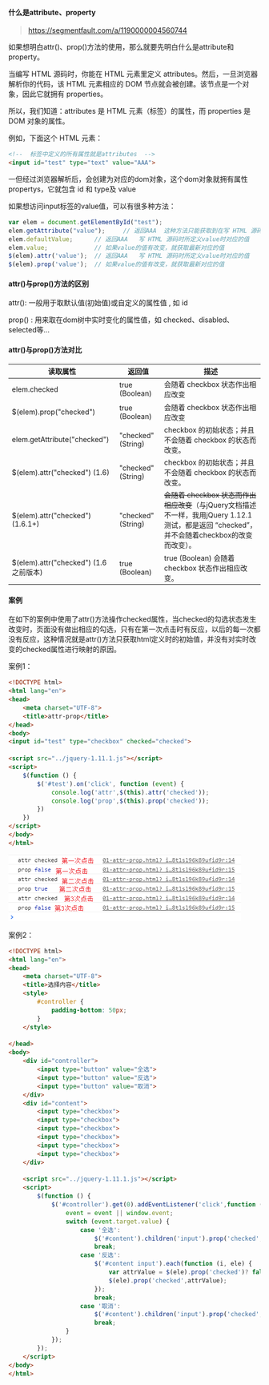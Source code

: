 #### 什么是attribute、property

> https://segmentfault.com/a/1190000004560744

如果想明白attr()、prop()方法的使用，那么就要先明白什么是attribute和property。

当编写 HTML 源码时，你能在 HTML 元素里定义 attributes。然后，一旦浏览器解析你的代码，该 HTML 元素相应的 DOM 节点就会被创建。该节点是一个对象，因此它就拥有 properties。

所以，我们知道：attributes 是 HTML 元素（标签）的属性，而 properties 是 DOM 对象的属性。

例如，下面这个 HTML 元素：

```html
<!--  标签中定义的所有属性就是attributes  -->
<input id="test" type="text" value="AAA">
```

一但经过浏览器解析后，会创建为对应的dom对象，这个dom对象就拥有属性propertys，它就包含 id 和 type及 value

如果想访问input标签的value值，可以有很多种方法：

```javascript
var elem = document.getElementById("test");
elem.getAttribute("value");		// 返回AAA  这种方法只能获取到在写 HTML 源码时所定义value时对应的值
elem.defaultValue;		// 返回AAA   写 HTML 源码时所定义value时对应的值
elem.value;				// 如果value的值有改变，就获取最新对应的值
$(elem).attr('value');	// 返回AAA   写 HTML 源码时所定义value时对应的值
$(elem).prop('value');	// 如果value的值有改变，就获取最新对应的值
```





#### attr()与prop()方法的区别

attr(): 一般用于取默认值(初始值)或自定义的属性值 , 如 id

prop() : 用来取在dom树中实时变化的属性值，如 checked、disabled、selected等...



#### attr()与prop()方法对比

| 读取属性                              | 返回值             | 描述                                                         |
| ------------------------------------- | ------------------ | ------------------------------------------------------------ |
| elem.checked                          | true (Boolean)     | 会随着 checkbox 状态作出相应改变                             |
| $(elem).prop("checked")               | true (Boolean)     | 会随着 checkbox 状态作出相应改变                             |
| elem.getAttribute("checked")          | "checked" (String) | checkbox 的初始状态；并且不会随着 checkbox 的状态而改变。    |
| $(elem).attr("checked") (1.6)         | "checked" (String) | checkbox 的初始状态；并且不会随着 checkbox 的状态而改变。    |
| $(elem).attr("checked") (1.6.1+)      | "checked" (String) | ~~会随着 checkbox 状态而作出相应改变~~（与jQuery文档描述不一样，我用jQuery 1.12.1 测试，都是返回 “checked”，并不会随着checkbox的改变而改变）。 |
| $(elem).attr("checked") (1.6之前版本) | true (Boolean)     | true (Boolean) 会随着 checkbox 状态作出相应改变。            |




#### 案例

在如下的案例中使用了attr()方法操作checked属性，当checked的勾选状态发生改变时，页面没有做出相应的勾选，只有在第一次点击时有反应，以后的每一次都没有反应，这种情况就是attr()方法只获取html定义时的初始值，并没有对实时改变的checked属性进行映射的原因。

案例1：

```html
<!DOCTYPE html>
<html lang="en">
<head>
    <meta charset="UTF-8">
    <title>attr-prop</title>
</head>
<body>
<input id="test" type="checkbox" checked="checked">

<script src="../jquery-1.11.1.js"></script>
<script>
    $(function () {
        $('#test').on('click', function (event) {
            console.log('attr',$(this).attr('checked'));
            console.log('prop',$(this).prop('checked'));
        })
    })
</script>
</body>
</html>
```

![attr-prop](.\images\attr-prop.png)



案例2：

```html
<!DOCTYPE html>
<html lang="en">
<head>
    <meta charset="UTF-8">
    <title>选择内容</title>
    <style>
        #controller {
            padding-bottom: 50px;
        }
    </style>

</head>
<body>
    <div id="controller">
        <input type="button" value="全选">
        <input type="button" value="反选">
        <input type="button" value="取消">
    </div>
    <div id="content">
        <input type="checkbox">
        <input type="checkbox">
        <input type="checkbox">
        <input type="checkbox">
        <input type="checkbox">
        <input type="checkbox">
    </div>

    <script src="../jquery-1.11.1.js"></script>
    <script>
        $(function () {
            $('#controller').get(0).addEventListener('click',function (event) {
                event = event || window.event;
                switch (event.target.value) {
                    case '全选':
                        $('#content').children('input').prop('checked','true');
                        break;
                    case '反选':
                        $('#content input').each(function (i, ele) {
                            var attrValue = $(ele).prop('checked')? false :true;
                            $(ele).prop('checked',attrValue);
                        });
                        break;
                    case '取消':
                        $('#content').children('input').prop('checked',false);
                        break;
                }
            });
        });
    </script>
</body>
</html>
```


